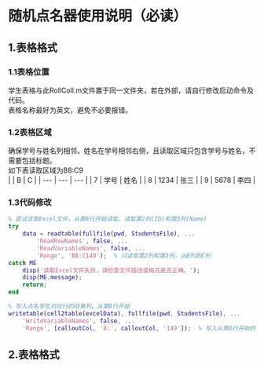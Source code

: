# 随机点名器使用说明（必读）
## 1.表格格式
### 1.1表格位置
学生表格与此RollColl.m文件置于同一文件夹，若在外部，请自行修改启动命令及代码。  
表格名称最好为英文，避免不必要报错。  
### 1.2表格区域
确保学号与姓名列相邻，姓名在学号相邻右侧，且读取区域只包含学号与姓名，不需要包括标题。  
如下表读取区域为B8:C9  
|  | B | C |
| --- | --- | --- |
| 7 | 学号 | 姓名 |
| 8 | 1234 | 张三 |
| 9 | 5678 | 李四 |
### 1.3代码修改
```matlab
% 尝试读取Excel文件，从第8行开始读取，读取第2列(ID)和第3列(Name)
try
    data = readtable(fullfile(pwd, StudentsFile), ...
        'ReadRowNames', false, ...
        'ReadVariableNames', false, ...
        'Range', 'B8:C149');  % 只读取第2列和第3列，从B列到C列
catch ME
    disp('读取Excel文件失败，请检查文件路径或格式是否正确。');
    disp(ME.message);
    return;
end

% 写入点名学生对应行的结果列，从第8行开始
writetable(cell2table(excelData), fullfile(pwd, StudentsFile), ...
    'WriteVariableNames', false, ...
    'Range', [calloutCol, '8:', calloutCol, '149']);  % 写入从第8行开始的指定列
```
## 2.表格格式
